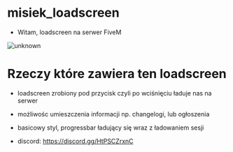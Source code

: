 # misiek_loadscreen

- Witam, loadscreen na serwer FiveM

![unknown](https://user-images.githubusercontent.com/76492058/153883373-3ad790cf-e66a-48a2-af1e-6fec5ec8403f.png)

# Rzeczy które zawiera ten loadscreen
- loadscreen zrobiony pod przycisk czyli po wciśnięciu ładuje nas na serwer
- możliwośc umieszczenia informacji np. changelogi, lub ogłoszenia
- basicowy styl, progressbar ładujący się wraz z ładowaniem sesji

- discord: https://discord.gg/HtPSCZrxnC
